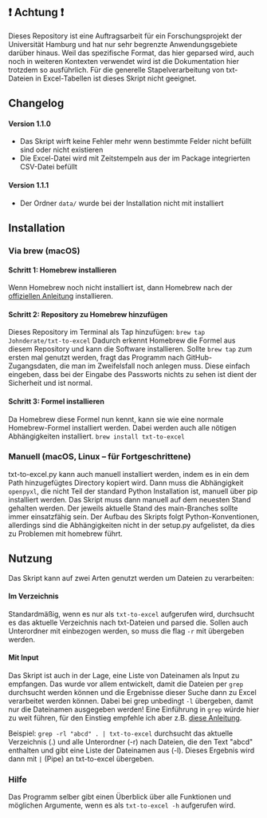 ## ❗ Achtung ❗
Dieses Repository ist eine Auftragsarbeit für ein Forschungsprojekt der Universität Hamburg und hat nur sehr begrenzte Anwendungsgebiete darüber hinaus. Weil das spezifische Format, das hier geparsed wird, auch noch in weiteren Kontexten verwendet wird ist die Dokumentation hier trotzdem so ausführlich. Für die generelle Stapelverarbeitung von txt-Dateien in Excel-Tabellen ist dieses Skript nicht geeignet.

## Changelog
#### Version 1.1.0 
* Das Skript wirft keine Fehler mehr wenn bestimmte Felder nicht befüllt sind oder nicht existieren
* Die Excel-Datei wird mit Zeitstempeln aus der im Package integrierten CSV-Datei befüllt

#### Version 1.1.1
* Der Ordner `data/` wurde bei der Installation nicht mit installiert

## Installation
### Via brew (macOS)
#### Schritt 1: Homebrew installieren
Wenn Homebrew noch nicht installiert ist, dann Homebrew nach der [offiziellen Anleitung](https://brew.sh/) installieren.

#### Schritt 2: Repository zu Homebrew hinzufügen
Dieses Repository im Terminal als Tap hinzufügen:
`brew tap Johnderate/txt-to-excel`
Dadurch erkennt Homebrew die Formel aus diesem Repository und kann die Software installieren. Sollte `brew tap` zum ersten mal genutzt werden, fragt das Programm nach GitHub-Zugangsdaten, die man im Zweifelsfall noch anlegen muss. Diese einfach eingeben, dass bei der Eingabe des Passworts nichts zu sehen ist dient der Sicherheit und ist normal.

#### Schritt 3: Formel installieren
Da Homebrew diese Formel nun kennt, kann sie wie eine normale Homebrew-Formel installiert werden. Dabei werden auch alle nötigen Abhängigkeiten installiert.
`brew install txt-to-excel`

### Manuell (macOS, Linux – für Fortgeschrittene)
txt-to-excel.py kann auch manuell installiert werden, indem es in ein dem Path hinzugefügtes Directory kopiert wird. Dann muss die Abhängigkeit `openpyxl`, die nicht Teil der standard Python Installation ist, manuell über pip installiert werden. Das Skript muss dann manuell auf dem neuesten Stand gehalten werden. Der jeweils aktuelle Stand des main-Branches sollte immer einsatzfähig sein. Der Aufbau des Skripts folgt Python-Konventionen, allerdings sind die Abhängigkeiten nicht in der setup.py aufgelistet, da dies zu Problemen mit homebrew führt.

## Nutzung
Das Skript kann auf zwei Arten genutzt werden um Dateien zu verarbeiten:

#### Im Verzeichnis
Standardmäßig, wenn es nur als `txt-to-excel` aufgerufen wird, durchsucht es das aktuelle Verzeichnis nach txt-Dateien und parsed die. Sollen auch Unterordner mit einbezogen werden, so muss die flag `-r` mit übergeben werden.

#### Mit Input
Das Skript ist auch in der Lage, eine Liste von Dateinamen als Input zu empfangen. Das wurde vor allem entwickelt, damit die Dateien per `grep` durchsucht werden können und die Ergebnisse dieser Suche dann zu Excel verarbeitet werden können. Dabei bei grep unbedingt `-l` übergeben, damit nur die Dateinamen ausgegeben werden! Eine Einführung in `grep` würde hier zu weit führen, für den Einstieg empfehle ich aber z.B. [diese Anleitung](https://www.howtoforge.com/tutorial/linux-grep-command/).

Beispiel: `grep -rl "abcd" . | txt-to-excel` 
durchsucht das aktuelle Verzeichnis (.) und alle Unterordner (-r) nach Dateien, die den Text "abcd" enthalten und gibt eine Liste der Dateinamen aus (-l). Dieses Ergebnis wird dann mit `|` (Pipe) an txt-to-excel übergeben.

### Hilfe
Das Programm selber gibt einen Überblick über alle Funktionen und möglichen Argumente, wenn es als `txt-to-excel -h` aufgerufen wird.